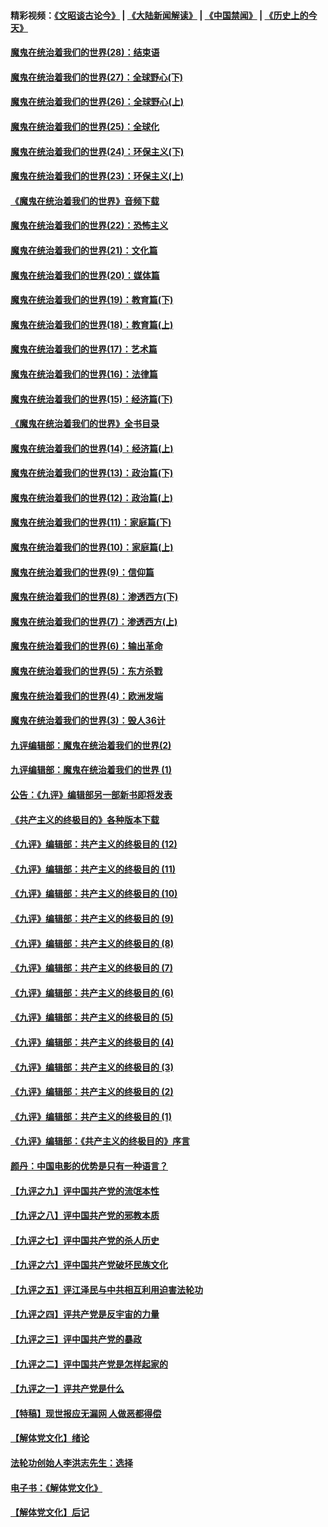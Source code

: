 #### 精彩视频：[《文昭谈古论今》](https://github.com/gfw-breaker/wenzhao/blob/master/README.md?t=01120630) | [《大陆新闻解读》](https://github.com/gfw-breaker/ntdtv-comedy/blob/master/README.md?t=01120630) | [《中国禁闻》](https://github.com/gfw-breaker/ntdtv-news/blob/master/README.md?t=01120630) | [《历史上的今天》](https://github.com/gfw-breaker/today-in-history/blob/master/README.md?t=01120630) 

#### [魔鬼在统治着我们的世界(28)：结束语](../pages/nsc422/n10936246.md?t=01120630) 

#### [魔鬼在统治着我们的世界(27)：全球野心(下)](../pages/nsc422/n10928319.md?t=01120630) 

#### [魔鬼在统治着我们的世界(26)：全球野心(上)](../pages/nsc422/n10900318.md?t=01120630) 

#### [魔鬼在统治着我们的世界(25)：全球化](../pages/nsc422/n10788205.md?t=01120630) 

#### [魔鬼在统治着我们的世界(24)：环保主义(下)](../pages/nsc422/n10695307.md?t=01120630) 

#### [魔鬼在统治着我们的世界(23)：环保主义(上)](../pages/nsc422/n10688613.md?t=01120630) 

#### [《魔鬼在统治着我们的世界》音频下载](../pages/nsc422/n10635553.md?t=01120630) 

#### [魔鬼在统治着我们的世界(22)：恐怖主义](../pages/nsc422/n10614727.md?t=01120630) 

#### [魔鬼在统治着我们的世界(21)：文化篇](../pages/nsc422/n10597706.md?t=01120630) 

#### [魔鬼在统治着我们的世界(20)：媒体篇](../pages/nsc422/n10586579.md?t=01120630) 

#### [魔鬼在统治着我们的世界(19)：教育篇(下)](../pages/nsc422/n10564808.md?t=01120630) 

#### [魔鬼在统治着我们的世界(18)：教育篇(上)](../pages/nsc422/n10526970.md?t=01120630) 

#### [魔鬼在统治着我们的世界(17)：艺术篇](../pages/nsc422/n10499093.md?t=01120630) 

#### [魔鬼在统治着我们的世界(16)：法律篇](../pages/nsc422/n10485969.md?t=01120630) 

#### [魔鬼在统治着我们的世界(15)：经济篇(下)](../pages/nsc422/n10469975.md?t=01120630) 

#### [《魔鬼在统治着我们的世界》全书目录](../pages/nsc422/n10464261.md?t=01120630) 

#### [魔鬼在统治着我们的世界(14)：经济篇(上)](../pages/nsc422/n10457370.md?t=01120630) 

#### [魔鬼在统治着我们的世界(13)：政治篇(下)](../pages/nsc422/n10448270.md?t=01120630) 

#### [魔鬼在统治着我们的世界(12)：政治篇(上)](../pages/nsc422/n10444576.md?t=01120630) 

#### [魔鬼在统治着我们的世界(11)：家庭篇(下)](../pages/nsc422/n10440961.md?t=01120630) 

#### [魔鬼在统治着我们的世界(10)：家庭篇(上)](../pages/nsc422/n10435448.md?t=01120630) 

#### [魔鬼在统治着我们的世界(9)：信仰篇](../pages/nsc422/n10432159.md?t=01120630) 

#### [魔鬼在统治着我们的世界(8)：渗透西方(下)](../pages/nsc422/n10429603.md?t=01120630) 

#### [魔鬼在统治着我们的世界(7)：渗透西方(上)](../pages/nsc422/n10426013.md?t=01120630) 

#### [魔鬼在统治着我们的世界(6)：输出革命](../pages/nsc422/n10421536.md?t=01120630) 

#### [魔鬼在统治着我们的世界(5)：东方杀戮](../pages/nsc422/n10417707.md?t=01120630) 

#### [魔鬼在统治着我们的世界(4)：欧洲发端](../pages/nsc422/n10414890.md?t=01120630) 

#### [魔鬼在统治着我们的世界(3)：毁人36计](../pages/nsc422/n10411583.md?t=01120630) 

#### [九评编辑部：魔鬼在统治着我们的世界(2)](../pages/nsc422/n10410036.md?t=01120630) 

#### [九评编辑部：魔鬼在统治着我们的世界 (1)](../pages/nsc422/n10406825.md?t=01120630) 

#### [公告：《九评》编辑部另一部新书即将发表](../pages/nsc422/n10405104.md?t=01120630) 

#### [《共产主义的终极目的》各种版本下载](../pages/nsc422/n10022138.md?t=01120630) 

#### [《九评》编辑部：共产主义的终极目的 (12)](../pages/nsc422/n9933272.md?t=01120630) 

#### [《九评》编辑部：共产主义的终极目的 (11)](../pages/nsc422/n9924973.md?t=01120630) 

#### [《九评》编辑部：共产主义的终极目的 (10)](../pages/nsc422/n9920883.md?t=01120630) 

#### [《九评》编辑部：共产主义的终极目的 (9)](../pages/nsc422/n9916363.md?t=01120630) 

#### [《九评》编辑部：共产主义的终极目的 (8)](../pages/nsc422/n9912488.md?t=01120630) 

#### [《九评》编辑部：共产主义的终极目的 (7)](../pages/nsc422/n9901176.md?t=01120630) 

#### [《九评》编辑部：共产主义的终极目的 (6)](../pages/nsc422/n9899359.md?t=01120630) 

#### [《九评》编辑部：共产主义的终极目的 (5)](../pages/nsc422/n9893174.md?t=01120630) 

#### [《九评》编辑部：共产主义的终极目的 (4)](../pages/nsc422/n9891246.md?t=01120630) 

#### [《九评》编辑部：共产主义的终极目的 (3)](../pages/nsc422/n9879879.md?t=01120630) 

#### [《九评》编辑部：共产主义的终极目的 (2)](../pages/nsc422/n9876205.md?t=01120630) 

#### [《九评》编辑部：共产主义的终极目的 (1)](../pages/nsc422/n9865857.md?t=01120630) 

#### [《九评》编辑部：《共产主义的终极目的》序言](../pages/nsc422/n9862666.md?t=01120630) 

#### [颜丹：中国电影的优势是只有一种语言？](../pages/nsc422/n9583062.md?t=01120630) 

#### [【九评之九】评中国共产党的流氓本性](../pages/nsc422/n737542.md?t=01120630) 

#### [【九评之八】评中国共产党的邪教本质](../pages/nsc422/n735942.md?t=01120630) 

#### [【九评之七】评中国共产党的杀人历史](../pages/nsc422/n733806.md?t=01120630) 

#### [【九评之六】评中国共产党破坏民族文化](../pages/nsc422/n731667.md?t=01120630) 

#### [【九评之五】评江泽民与中共相互利用迫害法轮功](../pages/nsc422/n730058.md?t=01120630) 

#### [【九评之四】评共产党是反宇宙的力量](../pages/nsc422/n727814.md?t=01120630) 

#### [【九评之三】评中国共产党的暴政](../pages/nsc422/n725597.md?t=01120630) 

#### [【九评之二】评中国共产党是怎样起家的](../pages/nsc422/n723946.md?t=01120630) 

#### [【九评之一】评共产党是什么](../pages/nsc422/n722529.md?t=01120630) 

#### [【特稿】现世报应无漏网 人做恶都得偿](../pages/nsc422/n4215167.md?t=01120630) 

#### [【解体党文化】绪论](../pages/nsc422/n1449356.md?t=01120630) 

#### [法轮功创始人李洪志先生：选择](../pages/nsc422/n3580738.md?t=01120630) 

#### [电子书：《解体党文化》](../pages/nsc422/n1573484.md?t=01120630) 

#### [【解体党文化】后记](../pages/nsc422/n1531999.md?t=01120630) 


